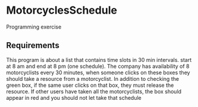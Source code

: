 # MotorcyclesSchedule
Programming exercise

## Requirements
This program is about a list that contains time slots in 30 min intervals. start at 8 am and end at 8 pm (one schedule).
The company has availability of 8 motorcyclists every 30 minutes, when someone clicks on these boxes they should take a resource from a motorcyclist.
In addition to checking the green box, if the same user clicks on that box, they must release the resource.
If other users have taken all the motorcyclists, the box should appear in red and you should not let take that schedule 
